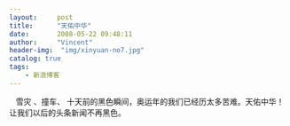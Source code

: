 ```yaml
---
layout:     post
title:      "天佑中华"
date:       2008-05-22 09:48:11
author:     "Vincent"
header-img:  "img/xinyuan-no7.jpg"
catalog: true
tags:
    - 新浪博客
---
```



  
雪灾 、撞车、
十天前的黑色瞬间，奥运年的我们已经历太多苦难。天佑中华！让我们以后的头条新闻不再黑色。

 



